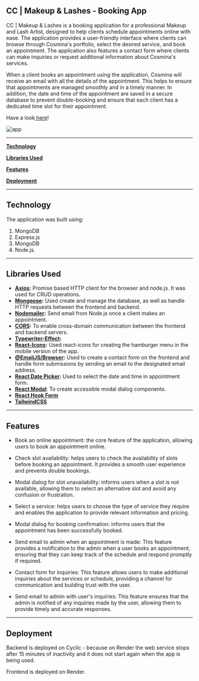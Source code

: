 ## CC | Makeup & Lashes - Booking App

CC | Makeup & Lashes is a booking application for a professional Makeup and Lash Artist, designed to help clients schedule appointments online with ease. The application provides a user-friendly interface where clients can browse through Cosmina's portfolio, select the desired service, and book an appointment. The application also features a contact form where clients can make inquiries or request additional information about Cosmina's services.

When a client books an appointment using the application, Cosmina will receive an email with all the details of the appointment. This helps to ensure that appointments are managed smoothly and in a timely manner. In addition, the date and time of the appointment are saved in a secure database to prevent double-booking and ensure that each client has a dedicated time slot for their appointment.

<p>Have a look<a href="https://cc-makeupandlashes.onrender.com/"> here</a>!</p>

<img src="./client/public/app.png" alt="app">

---

[**Technology**](#technology)

[**Libraries Used**](#libraries-used)

[**Features**](#features)

[**Deployment**](#deployment)

---

## Technology

The application was built using:

1. MongoDB
2. Express.js
3. MongoDB
4. Node.js.

<hr>

## Libraries Used

- **[Axios](https://www.npmjs.com/package/axios):** Promise based HTTP client for the browser and node.js. It was used for CRUD operations.
- **[Mongoose](https://www.npmjs.com/package/mongoose):** Used create and manage the database, as well as handle HTTP requests between the frontend and backend.
- **[Nodemailer](https://www.npmjs.com/package/nodemailer):** Send email from Node.js once a client makes an appointment.
- **[CORS](https://www.npmjs.com/package/cors):** To enable cross-domain communication between the frontend and backend servers.
- **[Typewriter-Effect](https://www.npmjs.com/package/typewriter-effect):**
- **[React-Icons](https://www.npmjs.com/package/moment):** Used react-icons for creating the hamburger menu in the mobile version of the app.
- **[@EmailJS/Browser](https://www.npmjs.com/package/@emailjs/browser):** Used to create a contact form on the frontend and handle form submissions by sending an email to the designated email address.
- **[React Date Picker](https://www.npmjs.com/package/react-datepicker):** Used to select the date and time in appointment form.
- **[React Modal](https://www.npmjs.com/package/react-modal)**: To create accessible modal dialog components.
- **[React Hook Form](https://www.npmjs.com/package/react-hook-form)**
- **[TailwindCSS](https://www.npmjs.com/package/tailwindcss)**

<hr>

## Features

- Book an online appointment: the core feature of the application, allowing users to book an appointment online.

- Check slot availability: helps users to check the availability of slots before booking an appointment. It provides a smooth user experience and prevents double bookings.

- Modal dialog for slot unavailability: informs users when a slot is not available, allowing them to select an alternative slot and avoid any confusion or frustration.

- Select a service: helps users to choose the type of service they require and enables the application to provide relevant information and pricing.

- Modal dialog for booking confirmation: informs users that the appointment has been successfully booked.

- Send email to admin when an appointment is made: This feature provides a notification to the admin when a user books an appointment, ensuring that they can keep track of the schedule and respond promptly if required.

- Contact form for inquiries: This feature allows users to make additional inquiries about the services or schedule, providing a channel for communication and building trust with the user.

- Send email to admin with user's inquiries: This feature ensures that the admin is notified of any inquiries made by the user, allowing them to provide timely and accurate responses.

<hr>

## Deployment

Backend is deployed on Cyclic - because on Render the web service stops after 15 minutes of inactivity and it does not start again when the app is being used.

Frontend is deployed on Render.
